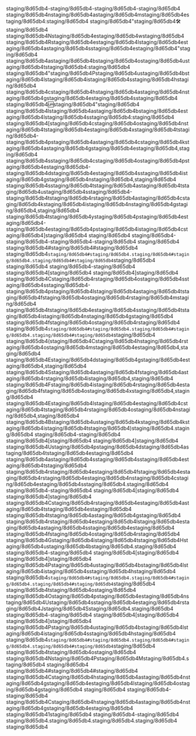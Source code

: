 staging/8d65db4-staging/8d65db4-staging/8d65db4-staging/8d65db4
staging/8d65db4nstaging/8d65db4astaging/8d65db4mstaging/8d65db4estaging/8d65db4:staging/8d65db4 staging/8d65db4"staging/8d65db4🛠staging/8d65db4 staging/8d65db4Nstaging/8d65db4estaging/8d65db4wstaging/8d65db4 staging/8d65db4Rstaging/8d65db4estaging/8d65db4lstaging/8d65db4estaging/8d65db4astaging/8d65db4sstaging/8d65db4estaging/8d65db4"staging/8d65db4
staging/8d65db4astaging/8d65db4bstaging/8d65db4ostaging/8d65db4ustaging/8d65db4tstaging/8d65db4:staging/8d65db4 staging/8d65db4"staging/8d65db4Pstaging/8d65db4ustaging/8d65db4bstaging/8d65db4lstaging/8d65db4istaging/8d65db4sstaging/8d65db4hstaging/8d65db4 staging/8d65db4cstaging/8d65db4hstaging/8d65db4astaging/8d65db4nstaging/8d65db4gstaging/8d65db4estaging/8d65db4sstaging/8d65db4 staging/8d65db4🆙staging/8d65db4"staging/8d65db4
staging/8d65db4lstaging/8d65db4astaging/8d65db4bstaging/8d65db4estaging/8d65db4lstaging/8d65db4sstaging/8d65db4:staging/8d65db4 staging/8d65db4[staging/8d65db4cstaging/8d65db4ostaging/8d65db4nstaging/8d65db4tstaging/8d65db4estaging/8d65db4xstaging/8d65db4tstaging/8d65db4-staging/8d65db4pstaging/8d65db4astaging/8d65db4cstaging/8d65db4kstaging/8d65db4astaging/8d65db4gstaging/8d65db4estaging/8d65db4,staging/8d65db4 staging/8d65db4sstaging/8d65db4cstaging/8d65db4ostaging/8d65db4pstaging/8d65db4estaging/8d65db4-staging/8d65db4dstaging/8d65db4estaging/8d65db4sstaging/8d65db4istaging/8d65db4gstaging/8d65db4nstaging/8d65db4,staging/8d65db4 staging/8d65db4sstaging/8d65db4tstaging/8d65db4astaging/8d65db4tstaging/8d65db4ustaging/8d65db4sstaging/8d65db4-staging/8d65db4tstaging/8d65db4rstaging/8d65db4astaging/8d65db4cstaging/8d65db4kstaging/8d65db4istaging/8d65db4nstaging/8d65db4gstaging/8d65db4,staging/8d65db4 staging/8d65db4tstaging/8d65db4ystaging/8d65db4pstaging/8d65db4estaging/8d65db4-staging/8d65db4estaging/8d65db4pstaging/8d65db4istaging/8d65db4cstaging/8d65db4]staging/8d65db4
staging/8d65db4
staging/8d65db4-staging/8d65db4-staging/8d65db4-staging/8d65db4
staging/8d65db4
staging/8d65db4#staging/8d65db4#staging/8d65db4 staging/8d65db4`staging/8d65db4#staging/8d65db4.staging/8d65db4#staging/8d65db4.staging/8d65db4#staging/8d65db4`staging/8d65db4
staging/8d65db4
staging/8d65db4-staging/8d65db4 staging/8d65db4[staging/8d65db4 staging/8d65db4]staging/8d65db4 staging/8d65db4Cstaging/8d65db4rstaging/8d65db4ostaging/8d65db4sstaging/8d65db4sstaging/8d65db4-staging/8d65db4pstaging/8d65db4lstaging/8d65db4astaging/8d65db4tstaging/8d65db4fstaging/8d65db4ostaging/8d65db4rstaging/8d65db4mstaging/8d65db4 staging/8d65db4tstaging/8d65db4estaging/8d65db4sstaging/8d65db4tstaging/8d65db4istaging/8d65db4nstaging/8d65db4gstaging/8d65db4 staging/8d65db4fstaging/8d65db4ostaging/8d65db4rstaging/8d65db4 staging/8d65db4`staging/8d65db4#staging/8d65db4.staging/8d65db4#staging/8d65db4.staging/8d65db4#staging/8d65db4`staging/8d65db4 staging/8d65db4(staging/8d65db4Cstaging/8d65db4hstaging/8d65db4rstaging/8d65db4ostaging/8d65db4mstaging/8d65db4estaging/8d65db4,staging/8d65db4 staging/8d65db4Estaging/8d65db4dstaging/8d65db4gstaging/8d65db4estaging/8d65db4,staging/8d65db4 staging/8d65db4Sstaging/8d65db4astaging/8d65db4fstaging/8d65db4astaging/8d65db4rstaging/8d65db4istaging/8d65db4,staging/8d65db4 staging/8d65db4Fstaging/8d65db4istaging/8d65db4rstaging/8d65db4estaging/8d65db4fstaging/8d65db4ostaging/8d65db4xstaging/8d65db4,staging/8d65db4 staging/8d65db4Estaging/8d65db4lstaging/8d65db4estaging/8d65db4cstaging/8d65db4tstaging/8d65db4rstaging/8d65db4ostaging/8d65db4nstaging/8d65db4,staging/8d65db4 staging/8d65db4Bstaging/8d65db4ustaging/8d65db4kstaging/8d65db4kstaging/8d65db4istaging/8d65db4tstaging/8d65db4)staging/8d65db4.staging/8d65db4
staging/8d65db4-staging/8d65db4 staging/8d65db4[staging/8d65db4 staging/8d65db4]staging/8d65db4 staging/8d65db4Ustaging/8d65db4pstaging/8d65db4dstaging/8d65db4astaging/8d65db4tstaging/8d65db4estaging/8d65db4 staging/8d65db4astaging/8d65db4sstaging/8d65db4sstaging/8d65db4estaging/8d65db4tstaging/8d65db4 staging/8d65db4rstaging/8d65db4estaging/8d65db4fstaging/8d65db4estaging/8d65db4rstaging/8d65db4estaging/8d65db4nstaging/8d65db4cstaging/8d65db4estaging/8d65db4sstaging/8d65db4.staging/8d65db4
staging/8d65db4-staging/8d65db4 staging/8d65db4[staging/8d65db4 staging/8d65db4]staging/8d65db4 staging/8d65db4Cstaging/8d65db4rstaging/8d65db4estaging/8d65db4astaging/8d65db4tstaging/8d65db4estaging/8d65db4 staging/8d65db4tstaging/8d65db4astaging/8d65db4gstaging/8d65db4 staging/8d65db4rstaging/8d65db4estaging/8d65db4lstaging/8d65db4estaging/8d65db4astaging/8d65db4sstaging/8d65db4estaging/8d65db4 staging/8d65db4fstaging/8d65db4ostaging/8d65db4rstaging/8d65db4 staging/8d65db4Gstaging/8d65db4istaging/8d65db4tstaging/8d65db4Hstaging/8d65db4ustaging/8d65db4bstaging/8d65db4.staging/8d65db4
staging/8d65db4-staging/8d65db4 staging/8d65db4[staging/8d65db4 staging/8d65db4]staging/8d65db4 staging/8d65db4Pstaging/8d65db4ustaging/8d65db4bstaging/8d65db4lstaging/8d65db4istaging/8d65db4sstaging/8d65db4hstaging/8d65db4 staging/8d65db4`staging/8d65db4#staging/8d65db4.staging/8d65db4#staging/8d65db4.staging/8d65db4#staging/8d65db4`staging/8d65db4 staging/8d65db4tstaging/8d65db4ostaging/8d65db4 staging/8d65db4Ostaging/8d65db4pstaging/8d65db4estaging/8d65db4nstaging/8d65db4Ustaging/8d65db4sstaging/8d65db4estaging/8d65db4rstaging/8d65db4Jstaging/8d65db4Sstaging/8d65db4.staging/8d65db4
staging/8d65db4-staging/8d65db4 staging/8d65db4[staging/8d65db4 staging/8d65db4]staging/8d65db4 staging/8d65db4Pstaging/8d65db4ustaging/8d65db4bstaging/8d65db4lstaging/8d65db4istaging/8d65db4sstaging/8d65db4hstaging/8d65db4 staging/8d65db4`staging/8d65db4#staging/8d65db4.staging/8d65db4#staging/8d65db4.staging/8d65db4#staging/8d65db4`staging/8d65db4 staging/8d65db4tstaging/8d65db4ostaging/8d65db4 staging/8d65db4Nstaging/8d65db4Pstaging/8d65db4Mstaging/8d65db4.staging/8d65db4
staging/8d65db4
staging/8d65db4#staging/8d65db4#staging/8d65db4 staging/8d65db4Cstaging/8d65db4hstaging/8d65db4astaging/8d65db4nstaging/8d65db4gstaging/8d65db4estaging/8d65db4lstaging/8d65db4ostaging/8d65db4gstaging/8d65db4
staging/8d65db4
staging/8d65db4-staging/8d65db4 staging/8d65db4Cstaging/8d65db4hstaging/8d65db4astaging/8d65db4nstaging/8d65db4gstaging/8d65db4estaging/8d65db4 staging/8d65db41staging/8d65db4
staging/8d65db4-staging/8d65db4 staging/8d65db4.staging/8d65db4.staging/8d65db4.staging/8d65db4
staging/8d65db4